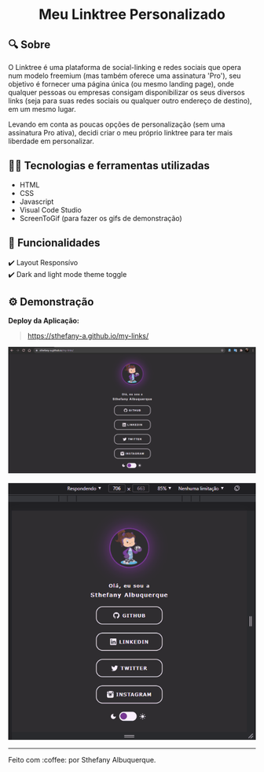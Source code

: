 <h1 align="center"> Meu Linktree Personalizado </h1>

## :mag: Sobre

O Linktree é uma plataforma de social-linking e redes sociais que opera num modelo freemium (mas também oferece uma assinatura 'Pro'), seu objetivo é fornecer uma página única (ou mesmo landing page), onde qualquer pessoas ou empresas consigam disponibilizar os seus diversos links (seja para suas redes sociais ou qualquer outro endereço de destino), em um mesmo lugar.

Levando em conta as poucas opções de personalização (sem uma assinatura Pro ativa), decidi criar o meu próprio linktree para ter mais liberdade em personalizar. 

## :woman_technologist: Tecnologias e ferramentas utilizadas

- HTML
- CSS
- Javascript 
- Visual Code Studio
- ScreenToGif (para fazer os gifs de demonstração)

## :pushpin: Funcionalidades

✔️ Layout Responsívo<br/>
✔️ Dark and light mode theme toggle<br/>

## :gear: Demonstração

**Deploy da Aplicação:**
> https://sthefany-a.github.io/my-links/

![My Linktree Demo](./assets/img/demo-my-linktree.gif)
<br><br/>
![My Linktree Demo Responsive](./assets/img/demo-my-linktree-responsivo.gif)
<br/> 

<hr>
Feito com :coffee: por Sthefany Albuquerque.

